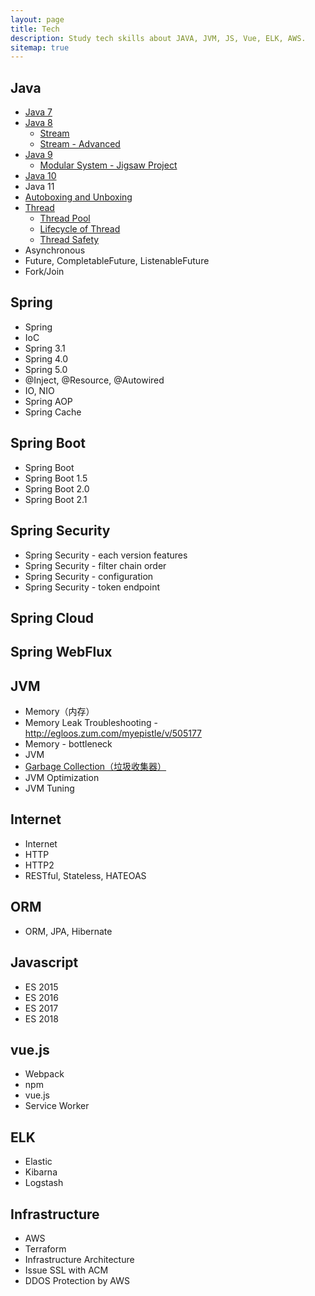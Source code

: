 ```yaml
---
layout: page
title: Tech
description: Study tech skills about JAVA, JVM, JS, Vue, ELK, AWS.
sitemap: true
---
```


## Java
- [Java 7](http://minjoon.com/java7)
- [Java 8](http://minjoon.com/java8)
  - [Stream](http://minjoon.com/streams-in-java)
  - [Stream - Advanced](http://minjoon.com/advanced-streams-in-java)
- [Java 9](http://minjoon.com/java9)
  - [Modular System - Jigsaw Project](http://minjoon.com/jigsaw-in-java)
- [Java 10](http://minjoon.com/java10)
- Java 11
- [Autoboxing and Unboxing](http://minjoon.com/autoboxing-and-unboxing)
- [Thread](http://minjoon.com/thread-in-java)
  - [Thread Pool](http://minjoon.com/thread-pool-in-java)
  - [Lifecycle of Thread](http://minjoon.com/lifecycle-of-thread-in-java)
  - [Thread Safety](http://minjoon.com/thread-safety-in-java)
- Asynchronous
 - Future, CompletableFuture, ListenableFuture
- Fork/Join

## Spring
- Spring
- IoC
- Spring 3.1
- Spring 4.0
- Spring 5.0
- @Inject, @Resource, @Autowired
- IO, NIO
- Spring AOP
- Spring Cache

## Spring Boot
- Spring Boot
- Spring Boot 1.5
- Spring Boot 2.0
- Spring Boot 2.1

## Spring Security
- Spring Security - each version features
- Spring Security - filter chain order
- Spring Security - configuration
- Spring Security - token endpoint

## Spring Cloud

## Spring WebFlux

## JVM
- Memory（内存）
- Memory Leak Troubleshooting - http://egloos.zum.com/myepistle/v/505177
- Memory - bottleneck
- JVM
- [Garbage Collection（垃圾收集器）](http://minjoon.com/garbage-collection)
- JVM Optimization
- JVM Tuning

## Internet
- Internet
- HTTP
- HTTP2
- RESTful, Stateless, HATEOAS

## ORM
- ORM, JPA, Hibernate

## Javascript
- ES 2015
- ES 2016
- ES 2017
- ES 2018

## vue.js
- Webpack
- npm
- vue.js
- Service Worker

## ELK
- Elastic
- Kibarna
- Logstash

## Infrastructure
- AWS
- Terraform
- Infrastructure Architecture
- Issue SSL with ACM
- DDOS Protection by AWS
